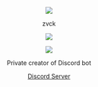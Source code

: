 <p align="center">  
<img src="https://cdn.discordapp.com/attachments/1210857040054980678/1210857607082811433/tumblr_n46mbwBDaH1scncwdo1_500.gif?ex=65ec1606&is=65d9a106&hm=437211bda5090fb79bd940d682d9851c0944544816e78c49a4a3cca317c98fec&">
</p>
<p align="center">
    zvck
<p align="center">  
<img src="https://komarev.com/ghpvc/?username=muinitalp&color=grey">
</p>
    <p align="center">
  <img src="https://discord.c99.nl/widget/theme-5/535247985710333973.png"/>
</p>
<p align="center">
Private creator of Discord bot
<p align="center">
    <a href="https://discord.gg/tmXMDUf8nk">Discord Server</a>
